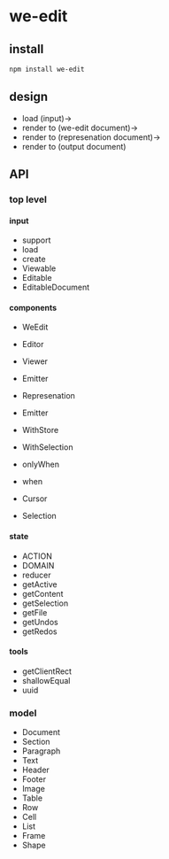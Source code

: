 # we-edit

## install
```sh
npm install we-edit
```

## design
* load (input)->
* render to (we-edit document)->
* render to (represenation document)->
* render to (output document)


## API

### top level

#### input
* support
* load
* create
* Viewable
* Editable
* EditableDocument

#### components
* WeEdit

* Editor
* Viewer
* Emitter

* Represenation
* Emitter

* WithStore
* WithSelection

* onlyWhen
* when

* Cursor
* Selection


#### state
* ACTION
* DOMAIN
* reducer
* getActive
* getContent
* getSelection
* getFile
* getUndos
* getRedos

#### tools
* getClientRect
* shallowEqual
* uuid

### model
* Document
* Section
* Paragraph
* Text
* Header
* Footer
* Image
* Table
* Row
* Cell
* List
* Frame
* Shape
